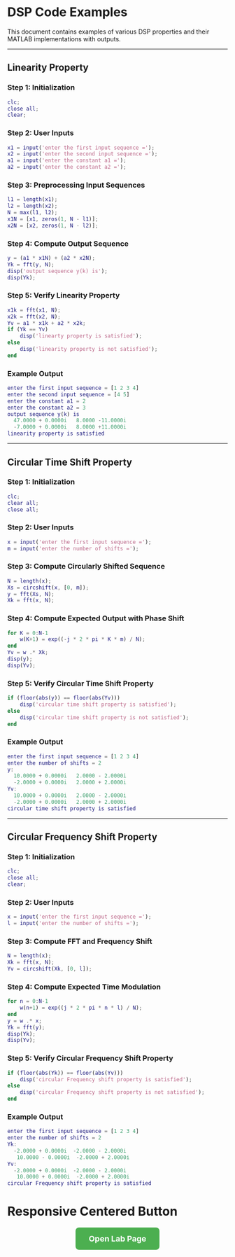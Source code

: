 # DSP Code Examples  

This document contains examples of various DSP properties and their MATLAB implementations with outputs.  

---

## **Linearity Property**  

### **Step 1: Initialization**  
```matlab
clc;
close all;
clear;
```  

### **Step 2: User Inputs**  
```matlab
x1 = input('enter the first input sequence =');
x2 = input('enter the second input sequence =');
a1 = input('enter the constant a1 =');
a2 = input('enter the constant a2 =');
```  

### **Step 3: Preprocessing Input Sequences**  
```matlab
l1 = length(x1);
l2 = length(x2);
N = max(l1, l2);
x1N = [x1, zeros(1, N - l1)];
x2N = [x2, zeros(1, N - l2)];
```  

### **Step 4: Compute Output Sequence**  
```matlab
y = (a1 * x1N) + (a2 * x2N);
Yk = fft(y, N);
disp('output sequence y(k) is');
disp(Yk);
```  

### **Step 5: Verify Linearity Property**  
```matlab
x1k = fft(x1, N);
x2k = fft(x2, N);
Yv = a1 * x1k + a2 * x2k;
if (Yk == Yv)
    disp('linearty property is satisfied');
else
    disp('linearity property is not satisfied');
end
```  

### **Example Output**  
```matlab
enter the first input sequence = [1 2 3 4]
enter the second input sequence = [4 5]
enter the constant a1 = 2
enter the constant a2 = 3
output sequence y(k) is
  47.0000 + 0.0000i   8.0000 -11.0000i
  -7.0000 + 0.0000i   8.0000 +11.0000i
linearity property is satisfied
```  

---

## **Circular Time Shift Property**  

### **Step 1: Initialization**  
```matlab
clc;
clear all;
close all;
```  

### **Step 2: User Inputs**  
```matlab
x = input('enter the first input sequence =');
m = input('enter the number of shifts =');
```  

### **Step 3: Compute Circularly Shifted Sequence**  
```matlab
N = length(x);
Xs = circshift(x, [0, m]);
y = fft(Xs, N);
Xk = fft(x, N);
```  

### **Step 4: Compute Expected Output with Phase Shift**  
```matlab
for K = 0:N-1
    w(K+1) = exp((-j * 2 * pi * K * m) / N);
end
Yv = w .* Xk;
disp(y);
disp(Yv);
```  

### **Step 5: Verify Circular Time Shift Property**  
```matlab
if (floor(abs(y)) == floor(abs(Yv)))
    disp('circular time shift property is satisfied');
else
    disp('circular time shift property is not satisfied');
end
```  

### **Example Output**  
```matlab
enter the first input sequence = [1 2 3 4]
enter the number of shifts = 2
y:
  10.0000 + 0.0000i   2.0000 - 2.0000i
  -2.0000 + 0.0000i   2.0000 + 2.0000i
Yv:
  10.0000 + 0.0000i   2.0000 - 2.0000i
  -2.0000 + 0.0000i   2.0000 + 2.0000i
circular time shift property is satisfied
```  

---

## **Circular Frequency Shift Property**  

### **Step 1: Initialization**  
```matlab
clc;
close all;
clear;
```  

### **Step 2: User Inputs**  
```matlab
x = input('enter the first input sequence =');
l = input('enter the number of shifts =');
```  

### **Step 3: Compute FFT and Frequency Shift**  
```matlab
N = length(x);
Xk = fft(x, N);
Yv = circshift(Xk, [0, l]);
```  

### **Step 4: Compute Expected Time Modulation**  
```matlab
for n = 0:N-1
    w(n+1) = exp((j * 2 * pi * n * l) / N);
end
y = w .* x;
Yk = fft(y);
disp(Yk);
disp(Yv);
```  

### **Step 5: Verify Circular Frequency Shift Property**  
```matlab
if (floor(abs(Yk)) == floor(abs(Yv)))
    disp('circular Frequency shift property is satisfied');
else
    disp('circular Frequency shift property is not satisfied');
end
```  

### **Example Output**  
```matlab
enter the first input sequence = [1 2 3 4]
enter the number of shifts = 2
Yk:
  -2.0000 + 0.0000i  -2.0000 - 2.0000i
   10.0000 - 0.0000i  -2.0000 + 2.0000i
Yv:
  -2.0000 + 0.0000i  -2.0000 - 2.0000i
   10.0000 + 0.0000i  -2.0000 + 2.0000i
circular Frequency shift property is satisfied
```  

# Responsive Centered Button

<div align="center" style="margin-top: 20px;">
  <a href="https://runarok.github.io/GenAI/Misc/Lab/index.html" target="_blank" style="
    display: inline-block;
    background-color: #4CAF50;
    color: white;
    font-weight: bold;
    padding: 15px 30px;
    font-size: 18px;
    text-decoration: none;
    border-radius: 8px;
  ">
    Open Lab Page
  </a>
</div>
